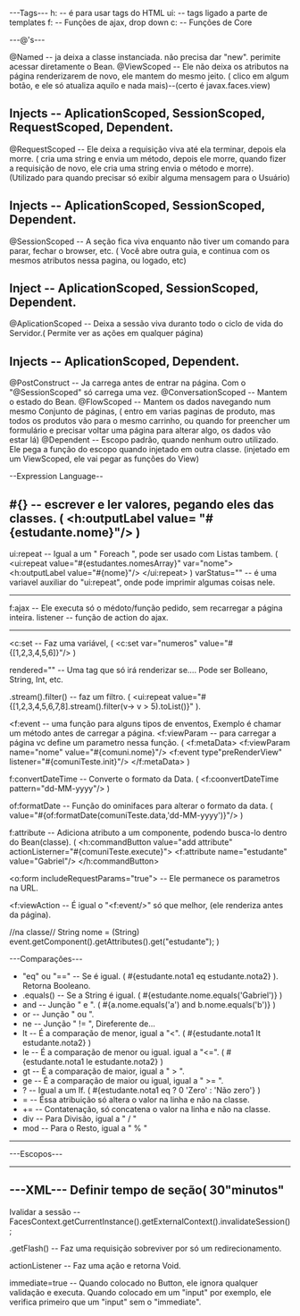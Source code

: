  ---Tags---
h: -- é para usar tags do HTML
ui: -- tags ligado a parte de templates
f: -- Funções de ajax, drop down
c: -- Funções de Core

---@'s---

@Named -- ja deixa a classe instanciada. não precisa dar "new". perimite acessar diretamente o Bean.
@ViewScoped -- Ele não deixa os atributos na página renderizarem de novo, ele mantem do mesmo jeito. ( clico em algum botão, e ele só atualiza aquilo e nada mais)--(certo é javax.faces.view)

Injects -- AplicationScoped, SessionScoped, RequestScoped, Dependent.
------------------------------------------------------
@RequestScoped -- Ele deixa a requisição viva até ela terminar, depois ela morre. ( cria uma string e envia um método, depois ele morre, quando fizer a requisição de novo, ele cria uma string envia o método e morre). (Utilizado para quando precisar só exibir alguma mensagem para o Usuário)

Injects -- AplicationScoped, SessionScoped, Dependent.
------------------------------------------------------
@SessionScoped -- A seção fica viva enquanto não tiver um comando para parar, fechar o browser, etc. ( Você abre outra guia, e continua com os mesmos atributos nessa pagina, ou logado, etc)

Inject -- AplicationScoped, SessionScoped, Dependent.
------------------------------------------------------
@AplicationScoped -- Deixa a sessão viva duranto todo o ciclo de vida do Servidor.( Permite ver as ações em qualquer página)

Injects -- AplicationScoped, Dependent.
------------------------------------------------------
@PostConstruct -- Ja carrega antes de entrar na página. Com o "@SessionScoped" só carrega uma vez.
@ConversationScoped -- Mantem o estado do Bean.
@FlowScoped -- Mantem os dados navegando num mesmo Conjunto de páginas, ( entro em varias paginas de produto, mas todos os produtos vão para o mesmo carrinho, ou quando for preencher um formulário e precisar voltar uma página para alterar algo, os dados vão estar lá)
@Dependent -- Escopo padrão, quando nenhum outro utilizado. Ele pega a função do escopo quando injetado em outra classe. (injetado em um ViewScoped, ele vai pegar as funções do View)

--Expression Language--

#{} -- escrever e ler valores, pegando eles das classes. ( <h:outputLabel value= "#{estudante.nome}"/> )
----------
ui:repeat -- Igual a um " Foreach ", pode ser usado com Listas tambem. ( <ui:repeat value="#{estudantes.nomesArray}" var="nome"> 
	<h:outputLabel value="#{nome}"/>
</ui:repeat> )
varStatus="" -- é uma variavel auxiliar do "ui:repeat", onde pode imprimir algumas coisas nele.

----------
f:ajax -- Ele executa só o médoto/função pedido, sem recarregar a página inteira.
listener -- função de action do ajax.

----------

<c:set -- Faz uma variável, ( <c:set var="numeros" value="#{[1,2,3,4,5,6]}"/> )

rendered="" -- Uma tag que só irá renderizar se.... Pode ser Bolleano, String, Int, etc.

.stream().filter() -- faz um filtro. ( <ui:repeat value="#{[1,2,3,4,5,6,7,8].stream().filter(v-> v > 5).toList()}" ).

<f:event -- uma função para alguns tipos de enventos, Exemplo é chamar um método antes de carregar a página.
<f:viewParam -- para carregar a página vc define um parametro nessa função. 
( <f:metaData>
	<f:viewParam name="nome" value="#{comuni.nome}"/>
	<f:event type"preRenderView" listener="#{comuniTeste.init}"/>
 </f:metaData> )

f:convertDateTime -- Converte o formato da Data. ( <f:coonvertDateTime pattern="dd-MM-yyyy"/> )

of:formatDate -- Função do ominifaces para alterar o formato da data. 
( value="#{of:formatDate(comuniTeste.data,'dd-MM-yyyy')}"/> )

f:attribute -- Adiciona atributo a um componente, podendo busca-lo dentro do Bean(classe).
( <h:commandButton value="add attribute" actionListerner="#{comuniTeste.execute}">
	<f:attribute name="estudante" value="Gabriel"/> 
</h:commandButton> 

<o:form includeRequestParams="true"> -- Ele permanece os parametros na URL.

<f:viewAction -- É igual o "<f:event/>" só que melhor, (ele renderiza antes da página).

//na classe//
String nome = (String) event.getComponent().getAttributes().get("estudante"); )


---Comparações---
- "eq" ou "==" -- Se é igual. ( #{estudante.nota1 eq estudante.nota2} ). Retorna Booleano.
- .equals() -- Se a String é igual. ( #{estudante.nome.equals('Gabriel')} ) 
- and -- Junção " e ". ( #{a.nome.equals('a')  and  b.nome.equals('b')} )
- or -- Junção " ou ".
- ne -- Junção " != ", Direferente de...
- lt -- É a comparação de menor, igual a "<". ( #{estudante.nota1  lt  estudante.nota2} )
- le -- É a comparação de menor ou igual. igual a "<=". ( #{estudante.nota1  le  estudante.nota2} )
- gt -- É a comparação de maior, igual a " > ".
- ge -- É a comparação de maior ou igual, igual a " >= ".
- ? -- Igual a um If. ( #{estudante.nota1 eq  ?  0 'Zero' : 'Não zero'} )
- = -- Éssa atribuição só altera o valor na linha e não na classe.
- += -- Contatenação, só concatena o valor na linha e não na classe.
- div -- Para Divisão, igual a " / "
- mod -- Para o Resto, igual a " % "
---------------

---Escopos---

-------------

---XML---
Definir tempo de seção( 
<session-config>
	<session-timeout>30"minutos"</session-timeout>
</session-config>
---------

Ivalidar a sessão -- FacesContext.getCurrentInstance().getExternalContext().invalidateSession();

.getFlash() -- Faz uma requisição sobreviver por só um redirecionamento. 

actionListener -- Faz uma ação e retorna Void.

immediate=true -- Quando colocado no Button, ele ignora qualquer validação e executa. Quando colocado em um "input" por exemplo, ele verifica primeiro que um "input" sem o "immediate".
